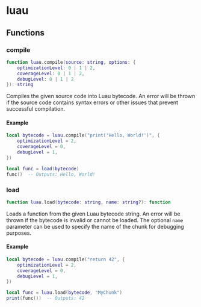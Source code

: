# luau

## Functions

### compile

```lua
function luau.compile(source: string, options: {
    optimizationLevel: 0 | 1 | 2,
    coverageLevel: 0 | 1 | 2,
    debugLevel: 0 | 1 | 2
}): string
```

Compiles the given source code into Luau bytecode. An error will be thrown if the source code contains syntax errors or other issues that prevent successful compilation.

#### Example

```lua
local bytecode = luau.compile("print('Hello, World!')", {
    optimizationLevel = 2,
    coverageLevel = 0,
    debugLevel = 1,
})

local func = load(bytecode)
func()  -- Outputs: Hello, World!
```

### load

```lua
function luau.load(bytecode: string, name: string?): function
```

Loads a function from the given Luau bytecode string. An error will be thrown if the bytecode is invalid or cannot be loaded. The optional `name` parameter can be used to specify the name of the chunk for debugging purposes.

#### Example

```lua
local bytecode = luau.compile("return 42", {
    optimizationLevel = 2,
    coverageLevel = 0,
    debugLevel = 1,
})

local func = luau.load(bytecode, "MyChunk")
print(func())  -- Outputs: 42
```
